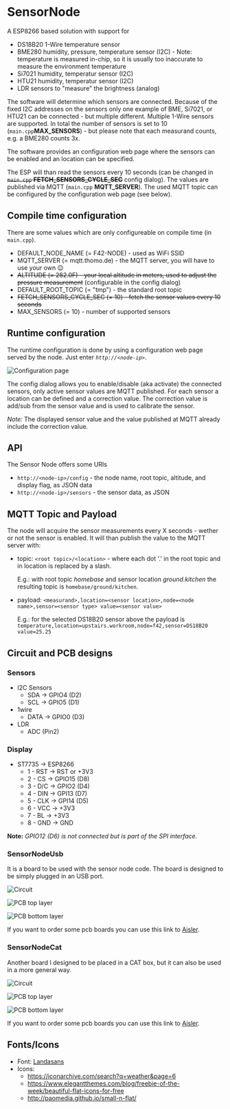 # SensorNode

A ESP8266 based solution with support for

- DS18B20 1-Wire temperature sensor
- BME280 humidity, pressure, temperature sensor (I2C) - Note: temperature is measured in-chip, so it is usually too inaccurate to measure the environment temperature
- Si7021 humidity, temperatur sensor (I2C)
- HTU21 humidity, temperatur sensor (I2C)
- LDR sensors to "measure" the brightness (analog)

The software will determine which sensors are connected. Because of the fixed I2C addresses on the sensors only one example of BME, Si7021, or HTU21 can be connected - but multiple different. Multiple 1-Wire sensors are supported. In total the number of sensors is set to 10 (`main.cpp`__MAX_SENSORS__) - but please note that each measurand counts, e.g. a BME280 counts 3x.

The software provides an configuration web page where the sensors can be enabled and an location can be specified.

The ESP will than read the sensors every 10 seconds (can be changed in ~~`main.cpp` __FETCH_SENSORS_CYCLE_SEC__~~ config dialog). The values are published via MQTT (`main.cpp` __MQTT_SERVER__). The used MQTT topic can be configured by the configuration web page (see below).

## Compile time configuration

There are some values which are only configureable on compile time (in `main.cpp`).

- DEFAULT_NODE_NAME (= F42-NODE) - used as WiFi SSID
- MQTT_SERVER (= mqtt.thomo.de) - the MQTT server, you will have to use your own :wink:
- ~~ALTITUDE (= 282.0F) - your local altitude in meters, used to adjust the pressure measurement~~ (configurable in the config dialog)
- DEFAULT_ROOT_TOPIC (= "tmp") - the standard root topic
- ~~FETCH_SENSORS_CYCLE_SEC (= 10) - fetch the sensor values every 10 seconds~~
- MAX_SENSORS (= 10) - number of supported sensors

## Runtime configuration

The runtime configuration is done by using a configuration web page served by the node. Just enter *`http://<node-ip>`*.

![Configuration page](SensorNode_ConfigPage.png "Configuration page")

The config dialog allows you to enable/disable (aka activate) the connected sensors, only active sensor values are MQTT published.
For each sensor a location can be defined and a correction value. The correction value is add/sub from the sensor value and is used to calibrate the sensor.

*Note:* The displayed sensor value and the value published at MQTT already include the correction value.

## API

The Sensor Node offers some URIs

- `http://<node-ip>/config` - the node name, root topic, altitude, and display flag, as JSON data
- `http://<node-ip>/sensors` - the sensor data, as JSON

## MQTT Topic and Payload

The node will acquire the sensor measurements every X seconds - wether or not the sensor is enabled. It will than publish the value to the MQTT server with:

- topic: `<root topic>/<location>` - where each dot '.' in the root topic and in location is replaced by a slash.
  
  E.g.: with root topic *homebase* and sensor location *ground.kitchen* the resulting topic is `homebase/ground/kitchen`.
- payload: `<measurand>,location=<sensor location>,node=<node name>,sensor=<sensor type> value=<sensor value>`

  E.g.: for the selected DS18B20 sensor above the payload is `temperature,location=upstairs.workroom,node=f42,sensor=DS18B20 value=25.25`

## Circuit and PCB designs

### Sensors

- I2C Sensors
  - SDA -> GPIO4 (D2)
  - SCL -> GPIO5 (D1)
- 1wire
  - DATA -> GPIO0 (D3)
- LDR
  - ADC (Pin2)

### Display

- ST7735 -> ESP8266
  - 1 - RST -> RST or +3V3
  - 2 - CS  -> GPIO15 (D8)  
  - 3 - D/C -> GPIO2 (D4)
  - 4 - DIN -> GPI13 (D7)
  - 5 - CLK -> GPI14 (D5)
  - 6 - VCC -> +3V3
  - 7 - BL  -> +3V3
  - 8 - GND -> GND

__Note:__ _GPIO12 (D6) is not connected but is part of the SPI interface._

### SensorNodeUsb

It is a board to be used with the sensor node code. The board is designed to be simply plugged in an USB port.

![Circuit](board/SensorNodeUsb_Circuit.png "SensorNodeUsb circuit")

![PCB top layer](board/SensorNodeUsb_Top.png "SensorNodeUsb PCB top layer")

![PCB bottom layer](board/SensorNodeUsb_Bottom.png "SensorNodeUsb PCB bottom layer")

If you want to order some pcb boards you can use this link to [Aisler](https://aisler.net/p/KDLFHCIK).

### SensorNodeCat

Another board I designed to be placed in a CAT box, but it can also be used in a more general way.

![Circuit](board/SensorNodeCat.png "SensorNodeCat circuit")

![PCB top layer](board/SensorNodeCat_pcb_top.png "SensorNodeCat PCB top layer")

![PCB bottom layer](board/SensorNodeCat_pcb_bottom.png "SensorNodeCat PCB bottom layer")

If you want to order some pcb boards you can use this link to [Aisler](
https://aisler.net/p/CNWEPDIW).

## Fonts/Icons

- Font: [Landasans](https://www.fontspace.com/search?q=landasans)
- Icons:
  - https://iconarchive.com/search?q=weather&page=6
  - https://www.elegantthemes.com/blog/freebie-of-the-week/beautiful-flat-icons-for-free
  - http://paomedia.github.io/small-n-flat/
